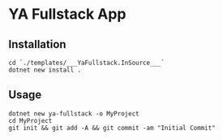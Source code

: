 # YA Fullstack App

## Installation

~~~
cd `./templates/___YaFullstack.InSource___`
dotnet new install .
~~~

## Usage

~~~
dotnet new ya-fullstack -o MyProject
cd MyProject
git init && git add -A && git commit -am "Initial Commit"
~~~
